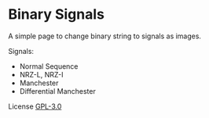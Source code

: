 # Binary Signals

A simple page to change binary string to signals as images.

Signals:

- Normal Sequence
- NRZ-L, NRZ-I
- Manchester
- Differential Manchester

License [GPL-3.0](./LICENSE)
